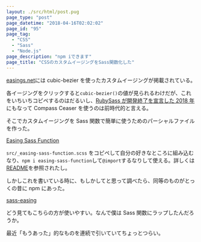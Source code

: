 ```yaml
---
layout: ./src/html/post.pug
page_type: "post"
page_datetime: "2018-04-16T02:02:02"
page_id: "95"
page_tag:
  - "CSS"
  - "Sass"
  - "Node.js"
page_description: "npm iできます"
page_title: "CSSのカスタムイージングをSass関数化した"
---
```


[easings.net](easings.net)には cubic-bezier を使ったカスタムイージングが掲載されている。

各イージングをクリックすると`cubic-bezier()`の値が見られるわけだが、これをいちいちコピペするのはだるいし、[RubySass が開発終了を宣言した 2018 年](http://sass.logdown.com/posts/7081811)にもなって Compass Ceaser を使うのは前時代的と言える。

そこでカスタムイージングを Sass 関数で簡単に使うためのパーシャルファイルを作った。

[Easing Sass Function](https://github.com/oti/easing-sass-function)

`src/_easing-sass-function.scss` をコピペして自分の好きなところに組み込むなり、`npm i easing-sass-function`して`@import`するなりして使える。詳しくは[README](https://github.com/oti/easing-sass-function#usage)を参照されたし。

しかしこれを書いている時に、もしかしてと思って調べたら、同等のものがとっくの昔に npm にあった。

[sass-easing](https://www.npmjs.com/package/sass-easing)

どう見てもこちらの方が使いやすい。なんで僕は Sass 関数にラップしたんだろうか。

最近「もうあった」的なものを連続で引いていてちょっとつらい。
